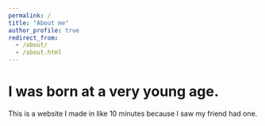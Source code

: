 ```yaml
---
permalink: /
title: "About me"
author_profile: true
redirect_from: 
  - /about/
  - /about.html
---
```



I was born at a very young age.
======
This is a website I made in like 10 minutes because I saw my friend had one. 